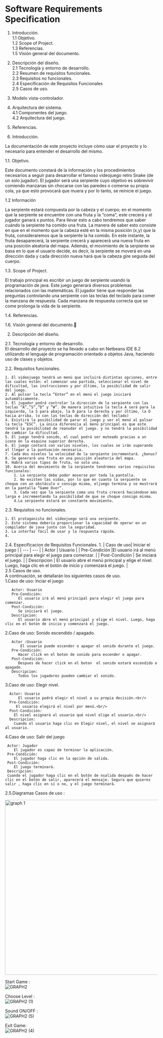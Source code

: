 # Software Requirements Specification

1. Introducción.	<br/>
  1.1 Objetivo.	<br/>
  1.2 Scope of Project.	<br/>
  1.3 Referencias. 	<br/>
  1.5 Visión general del documento.	<br/>
2. Descripción del diseño.	<br/>
  2.1 Tecnología y entorno de desarrollo. <br/>
  2.2 Resumen de requisitos funcionales.	<br/>
  2.3 Requisitos no funcionales.	<br/>
  2.4 Especificación de Requisitos Funcionales <br/>
  2.5 Casos de uso.  <br/>
3. Modelo vista-controlador.	<br/>
  4. Arquitectura del sistema.	<br/>
  4.1 Componentes del juego.	<br/>
  4.2 Arquitectura del juego. 	<br/>
5. Referencias.	<br/>


1. Introducción. <br/>

La documentación de este proyecto incluye cómo usar el proyecto y lo necesario para entender el desarrollo del mismo.

1.1. Objetivo. <br/>

Este documento constará de la información y los procedimientos necesarios a seguir para desarrollar el famoso videojuego retro Snake (de un solo jugador).
El jugador será una serpiente cuyo objetivo es sobrevivir comiendo manzanas sin chocarse con las paredes o comerse su propia cola, ya que esto provocará que muera y por lo tanto, se reinicie el juego. 

1.2 Información <br/>

La serpiente estará compuesta por la cabeza y el cuerpo; en el momento que la serpiente se encuentre con una fruta y la “coma", este crecerá y el jugador ganará x puntos. Para llevar esto a cabo tendremos que saber cuándo la serpiente ha comido una fruta.
La manera de saber esto consiste en que en el momento que la cabeza esté en la misma posición (x,y) que la fruta, consideraremos que la serpiente la ha comido. En este instante, la fruta desaparecerá, la serpiente crecerá y aparecerá una nueva fruta en una posición aleatoria del mapa.
Además, el movimiento de la serpiente se basa en lo que el usuario decide, es decir, la serpiente se moverá en una dirección dada y cada dirección nueva hará que la cabeza gire seguida del cuerpo.


1.3. Scope of Project.<br/>

El trabajo principal es escribir un juego de serpiente usando la programación de java. Este juego generará diversos problemas relacionados con las matemáticas. El jugador tiene que responder las preguntas controlando una serpiente con las teclas del teclado para comer la manzana de respuesta. Cada manzana de respuesta correcta que se come prolonga la vida de la serpiente.

1.4. Referencias. <br/>

1.6. Visión general del documento. <br/>


2. Descripción del diseño.<br/>

2.1. Tecnología y entorno de desarrollo. <br/>
El desarrollo del proyecto se ha llevado a cabo en Netbeans IDE 8.2 utilizando el lenguaje de programación orientado a objetos Java, haciendo uso de clases y objetos.

2.2. Requisitos funcionales. <br/>

	1. El videojuego tendrá un menú que incluirá distintas opciones, entre las cuales están: el comenzar una partida, seleccionar el nivel de dificultad, las instrucciones y por último, la posibilidad de salir del juego.
	2. Al pulsar la tecla “Enter” en el menú el juego iniciará automáticamente.
	3. El jugador podrá controlar la dirección de la serpiente con las teclas “A”,”S”,”D” y ”W”. De manera intuitiva la tecla A será para la izquierda, la S para abajo, la D para la derecha y por último, la D hacia arriba. (o con las teclas de dirección del teclado)
	4. Existirá la posibilidad de parar el juego y ver el menú al pulsar la tecla “ESC”. La única diferencia al menú principal es que este tendrá la posibilidad de reanudar el juego. y no tendrá la posibilidad de cambiar la dificultad.
	5. El juego tendrá sonido, el cual podrá ser muteado gracias a un icono en la esquina superior derecha.
	6. El juego contará con varios niveles, los cuales se irán superando al llegar a la puntuación necesaria.
	7. Cada dos niveles la velocidad de la serpiente incrementará. ¿bonus?
	8. Se generará una fruta en una posición aleatoria del mapa.
	9. Habrá varios tipos de fruta, no solo una.
	10. Acerca del movimiento de la serpiente tendremos varios requisitos funcionales: 
		1. La serpiente debe poder moverse por toda la pantalla.
		2. No existen las vidas, por lo que en cuanto la serpiente se choque con un obstáculo o consigo misma, eljuego termina y se mostrará en la pantalla “Game Over”. 
		3. Cada vez que la serpiente coma una fruta crecerá haciéndose más larga e incrementando la posibilidad de que se choque consigo misma.
		4.La serpiente estará en constante movimiento.

2.3. Requisitos no funcionales. <br/>

	1. El protagonista del videojuego será una serpiente.
	2. Este sistema debería proporcionar la capacidad de operar en un compilador de java junto con la seguridad.
	3. La interfaz fácil de usar y la respuesta rápida.
	4. 
2.4. Especificacion de Requisitos Funcionales.
1.
| Caso de uso| Iniciar el juego |
| --- | --- |
| Actor  | Usuario |
| Pre-Condición |El usuario irá al menú principal para elegir el juego para comenzar. |
|  Post-Condición | Se iniciará el juego.  |
| Descripcion | El usuario abre el menú principal y elige el nivel. Luego, haga clic en el botón de inicio y comenzará el juego. |
</br>
2.5 Casos de uso. </br>
	A continuación, se detallarán los siguientes casos de uso. <br/>
    1.Caso de uso: Inciar el juego <br/>
    
       Actor: Usuario 
       Pre-Condición: 
          El usuario irá al menú principal para elegir el juego para comenzar.
       Post-Condición:
          Se iniciará el juego. 
       Descripcion: 
          El usuario abre el menú principal y elige el nivel. Luego, haga clic en el botón de inicio y comenzará el juego.

  2.Caso de uso: Sonido escendido / apagado.<br/>

       Actor :Usuario  
           El usuario puede escender o apagar el sonido durante el juego.
       Pre-Condición:
          Hacer click en el boton de sonido para escender o apagar.
       Post-Condición:
          Despues de hacer click en el boton  el sonido estará escendido o apagado.
       Descripcion:
          Todos los jugadores pueden cambiar el sonido. 

 3.Caso de uso: Elegir nivel.<br/>
 
      Actor: Usuario 
          El usuario podrá elegir el nivel a su propia decisión.<br/>
      Pre-Condición:
         El usuario elegirá el nivel por menú.<br/>
      Post-Condición:
        El nivel asignará al usuario qué nivel elige el usuario.<br/>
      Descripcion:
        Cuando el usuario haga clic en Elegir nivel, el nivel se asignará al usuario.
  
4.Caso de uso: Salir del juego <br/>
 
     Actor: Jugador 
        El jugador es capaz de terminar la aplicación.
     Pre-Condición:
        El jugador haga clic en la opción de salida.
     Post-Condición:
        El juego terminará.
     Descripcion:
     Cuando el jugador haga clic en el botón de nsalida después de hacer clic en el botón de salir, aparecerá el mensaje. Segura que quieres salir , haga clic en sí o no, y el juego terminará.

2.5.Diagramas Casos de uso :<br/>

<img width="576" alt="graph 1" src="https://user-images.githubusercontent.com/45390300/54086901-1f1cc500-434e-11e9-96ef-36629b297ad8.png">

Start Game :<br/>
![GRAPH2](https://user-images.githubusercontent.com/45390300/54087122-2cd34a00-4350-11e9-8fba-5f3d084028a9.png)

Choose Level :<br/>
![GRAPH2 (1)](https://user-images.githubusercontent.com/45390300/54087210-f6e29580-4350-11e9-9e72-4cb61155deef.png)

Sound ON/OFF :<br/>
![GRAPH2 (5)](https://user-images.githubusercontent.com/45390300/54087449-327e5f00-4353-11e9-8286-8e01372327fc.png)

Exit Game:<br/>
![GRAPH2 (4)](https://user-images.githubusercontent.com/45390300/54087406-dca9b700-4352-11e9-83c2-226919e670e1.png)
